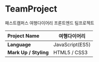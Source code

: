 # TeamProject
패스트캠퍼스 여행다이어리 프론트엔드 팀프로젝트

| Project Name          | 여행다이어리                                   |
| :-------------------- | ---------------------------------------- |
| **Language**          | JavaScript(ES5) |
| **Mark Up / Styling** | HTML5 / CSS3    |









